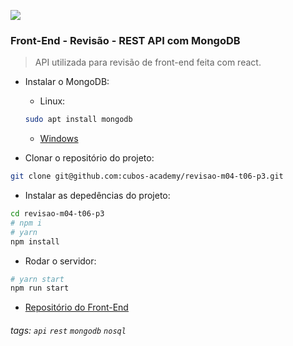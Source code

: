 ![](https://i.imgur.com/xG74tOh.png)

### Front-End - Revisão - REST API com MongoDB

> API utilizada para revisão de front-end feita com react.

- Instalar o MongoDB:
    - Linux:
    ```bash
    sudo apt install mongodb
    ```
    - [Windows](https://www.mongodb.com/try/download/community)

- Clonar o repositório do projeto:
```bash
git clone git@github.com:cubos-academy/revisao-m04-t06-p3.git
```

- Instalar as depedências do projeto:
```bash
cd revisao-m04-t06-p3
# npm i 
# yarn 
npm install
```

- Rodar o servidor:
```bash
# yarn start
npm run start
```

- [Repositório do Front-End](https://github.com/cubos-academy/revisao-m04-t06-p2)
###### tags: `api` `rest` `mongodb` `nosql` 